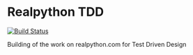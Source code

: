 Realpython TDD
==============
[![Build Status](https://travis-ci.org/Victory/realpython-tdd.svg?branch=master)](https://travis-ci.org/Victory/realpython-tdd)

Building of the work on realpython.com for Test Driven Design
